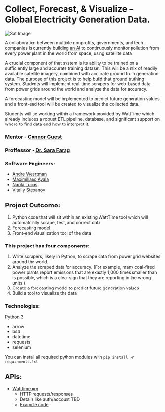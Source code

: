 # Collect, Forecast, & Visualize – Global Electricity Generation Data.

![Sat Image](https://cdn.vox-cdn.com/thumbor/xEsmQD9pDOqW9jpyfc_m85MQtx4=/0x0:3000x2000/1820x1213/filters:focal(1495x526:1975x1006)/cdn.vox-cdn.com/uploads/chorus_image/image/63748384/shutterstock_229816288.0.jpg)



A collaboration between multiple nonprofits, governments, and tech companies is currently building [an AI](https://www.vox.com/energy-and-environment/2019/5/7/18530811/global-power-plants-real-time-pollution-data) to continuously monitor pollution from every power plant in the world from space, using satellite data.

A crucial component of that system is its ability to be trained on a sufficiently large and accurate training dataset. This will be a mix of readily available satellite imagery, combined with accurate ground truth generation data. The purpose of this project is to help build that ground truthing system. Students will implement real-time scrapers for web-based data from power grids around the world and analyze the data for accuracy. 

A forecasting model will be implemented to predict future generation values and a front-end tool will be created to visualize the collected data. 

Students will be working within a framework provided by WattTime which already includes a robust ETL pipeline, database, and significant support on where to find data and how to interpret it. 

### Mentor - [Connor Guest](mailto:connor@watttime.org)

### Proffessor - [Dr. Sara Farag](https://www.bellevuecollege.edu/cs/staff/sarag-farag/)

### Software Engineers:
  - [Andre Weertman](https://github.com/aweertman)
  - [Maximiliano Ayala](https://github.com/Ayalaboy)
  - [Naoki Lucas](https://github.com/Naoki95957)
  - [Vitaliy Stepanov](https://github.com/vitaliybeinspired)

## Project Outcome:
  1. Python code that will sit within an existing WattTime tool which will automatcially scrape, test, and correct data
  2. Forecasting model
  3. Front-end visualization tool of the data

### This project has four components:
  1. Write scrapers, likely in Python, to scrape data from power grid websites around the world. 
  2. Analyze the scraped data for accuracy. (For example, many coal-fired power plants report emissions that are exactly 1,000 times smaller than is possible, which is a clear sign that they are reporting in the wrong units.) 
  3. Create a forecasting model to predict future generation values 
  4. Build a tool to visualize the data

### Technologies:
   [Python 3](https://www.python.org/downloads/)  
  - arrow
  - bs4
  - datetime
  - requests
  - selenium
  
  You can install all required python modules with `pip install -r requirments.txt`
  
## APIs:
 - [Watttime.org](https://www.watttime.org/api-documentation/#introduction)
    - HTTP requests/responses
    - Details like auth/account TBD
    - [Example code](https://github.com/WattTime/apiv2-example/blob/master/query_apiv2.py)
    

